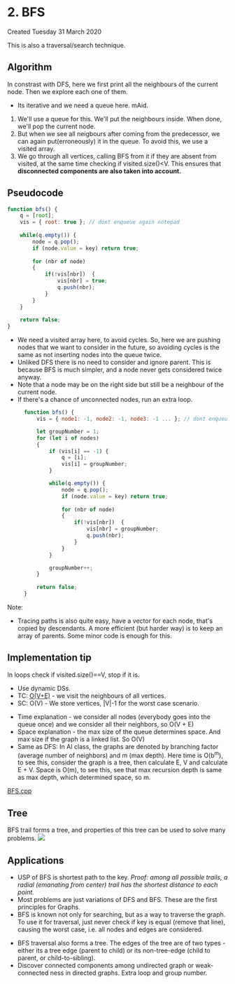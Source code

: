 # 2. BFS
Created Tuesday 31 March 2020

This is also a traversal/search technique.

## Algorithm
In constrast with DFS, here we first print all the neighbours of the current node. Then we explore each one of them.

- Its iterative and we need a queue here. mAid.

1. We'll use a queue for this. We'll put the neighbours inside. When done, we'll pop the current node.
2. But when we see all neigbours  after coming from the predecessor, we can again put(erroneously) it in the queue. To avoid this, we use a visited array.
3. We go through all vertices, calling BFS from it if they are absent from visited, at the same time checking if visited.size()<V. This ensures that **disconnected components are also taken into account.**


## Pseudocode
```js
function bfs() {
	q = [root];
	vis = { root: true }; // dont enqueue again notepad
	
	while(q.empty()) {
		node = q.pop();
		if (node.value = key) return true;
		
		for (nbr of node)
		{
			if(!vis[nbr])  { 
				vis[nbr] = true;
				q.push(nbr);
			}
		}
	}
	
	return false;
}
```

* We need a visited array here, to avoid cycles. So, here we are pushing nodes that we want to consider in the future, so avoiding cycles is the same as not inserting nodes into the queue twice.
* Unliked DFS there is no need to consider and ignore parent. This is because BFS is much simpler, and a node never gets considered twice anyway.
* Note that a node may be on the right side but still be a neighbour of the current node.
* If there's a chance of unconnected nodes, run an extra loop.
  ```js
	function bfs() {
		vis = { node1: -1, node2: -1, node3: -1 ... }; // dont enqueue again notepad

		let groupNumber = 1;
		for (let i of nodes)
		{
			if (vis[i] == -1) {
				q = [i];
				vis[i] = groupNumber;
			}

			while(q.empty()) {
				node = q.pop();
				if (node.value = key) return true;
				
				for (nbr of node)
				{
					if(!vis[nbr])  { 
						vis[nbr] = groupNumber;
						q.push(nbr);
					}
				}
			}

			groupNumber++;
		}
		
		return false;
	}
	```
Note:
- Tracing paths is also quite easy, have a vector for each node, that's copied by descendants. A more efficient (but harder way) is to keep an array of parents. Some minor code is enough for this.


## Implementation tip
In loops check if visited.size()\==V, stop if it is.

* Use dynamic DSs.
* TC: [O(V+E)](https://stackoverflow.com/a/11468717/11392807) - we visit the neighbours of all vertices.
* SC: O(V) - We store vertices, |V|-1 for the worst case scenario.

- Time explanation - we consider all nodes (everybody goes into the queue once) and we consider all their neighbors, so O(V + E)
- Space explanation - the max size of the queue determines space. And max size if the graph is a linked list. So O(V)
- Same as DFS: In AI class, the graphs are denoted by branching factor (average number of neighbors) and m (max depth). Here time is O(b<sup>m</sup>), to see this, consider the graph is a tree, then calculate E, V and calculate E + V. Space is O(m), to see this, see that max recursion depth is same as max depth, which determined space, so m.

[BFS.cpp](./Codes/BFS.cpp)


## Tree
BFS trail forms a tree, and properties of this tree can be used to solve many problems.
![](../../../../../../../assets/2._BFS-image-1-7dc38e17.png)


## Applications
* USP of BFS is shortest path to the key. *Proof: among all possible trails, a radial (emanating from center) trail has the shortest distance to each point.*
* Most problems are just variations of DFS and BFS. These are the first principles for Graphs.
* BFS is known not only for searching, but as a way to traverse the graph. To use it for traversal, just never check if key is equal (remove that line), causing the worst case, i.e. all nodes and edges are considered.
- BFS traversal also forms a tree. The edges of the tree are of two types - either its a tree edge (parent to child) or its non-tree-edge (child to parent, or child-to-sibling).
- Discover connected components among undirected graph or weak-connected ness in directed graphs. Extra loop and group number.